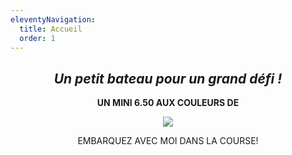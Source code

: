 ```yaml
---
eleventyNavigation:
  title: Accueil
  order: 1
---
```

<h2 style="text-align: center"><em>Un petit bateau pour un grand défi !</em></h2><p style="text-align: center"><strong>UN MINI 6.50 AUX COULEURS DE</strong></p>

<p style="text-align: center"><img src="/images/LOGO_SOSMEDITERRANNEE.png"></p>

<p style="text-align: center">EMBARQUEZ AVEC MOI DANS LA COURSE!</p>